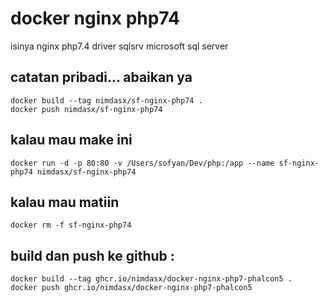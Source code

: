 # docker nginx php74
isinya nginx php7.4 driver sqlsrv microsoft sql server
## catatan pribadi... abaikan ya
````
docker build --tag nimdasx/sf-nginx-php74 .   
docker push nimdasx/sf-nginx-php74  
````
## kalau mau make ini
````
docker run -d -p 80:80 -v /Users/sofyan/Dev/php:/app --name sf-nginx-php74 nimdasx/sf-nginx-php74  
````
## kalau mau matiin
````
docker rm -f sf-nginx-php74  
````
## build dan push ke github :
````
docker build --tag ghcr.io/nimdasx/docker-nginx-php7-phalcon5 .
docker push ghcr.io/nimdasx/docker-nginx-php7-phalcon5
````